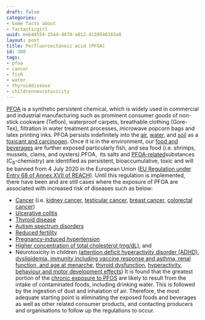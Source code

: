 ```yaml
---
draft: false
categories:
- Some facts about
- factasticgirl
uuid: eeb44554-1544-4470-a812-4139546165a8
layout: post
title: Perfluorooctanoic acid (PFOA)
id: 308
tags:
- pfoa
- cancer
- fish
- water
- thyroiddisease
- childrenneurotoxicity
---
```


[PFOA](https://pubchem.ncbi.nlm.nih.gov/compound/Pentadecafluorooctanoic_acid#section=Top) is a synthetic persistent chemical, which is widely used in commercial and industrial manufacturing such as prominent consumer goods of non-stick cookware (Teflon), waterproof carpets, breathable clothing (Gore-Tex), filtration in water treatment processes, microwave popcorn bags and latex printing inks. PFOA&nbsp;persists indefinitely into the [air](https://www2.mst.dk/Udgiv/publications/2016/08/978-87-93435-98-8.pdf),&nbsp;[water](https://www.epa.gov/ground-water-and-drinking-water/drinking-water-health-advisories-pfoa-and-pfos), and [soil](http://www.sciencedirect.com/science/article/pii/S0043135414006940) as a [toxicant and carcinogen](https://monographs.iarc.fr/ENG/Publications/internrep/08-001.pdf). Once it is in the environment, our [food and beverages](https://www.ncbi.nlm.nih.gov/pubmed/20811865)&nbsp;are further exposed particularly fish, and sea food (i.e. shrimps, mussels, clams, and oysters).PFOA,&nbsp;&nbsp;its salts and [PFOA-related](https://www.bund.net/fileadmin/user_upload_bund/publikationen/chemie/fluor_studie.pdf)substances (C<sub>8</sub>-chemistry) are identified as persistent, bioaccumulative, toxic and will be banned from 4 July 2020 in the European Union ([EU Regulation under Entry 68 of Annex XVII of REACH](http://eur-lex.europa.eu/legal-content/EN/TXT/PDF/?uri=CELEX:32017R1000&from=EN)). Until this regulation is implemented, there have been and are still cases where the exposure of PFOA are associated with increased risk of diseases such as below:
- [Cancer](https://www.ncbi.nlm.nih.gov/pmc/articles/PMC3855514/)&nbsp;(i.e.&nbsp;[kidney cancer](https://www.ncbi.nlm.nih.gov/pmc/articles/PMC3855514/), [testicular cancer](https://www.ncbi.nlm.nih.gov/pmc/articles/PMC3855514/), [breast cancer](https://www.ncbi.nlm.nih.gov/pmc/articles/PMC3203030/), [colorectal cancer](https://www.ncbi.nlm.nih.gov/pubmed/24468211))
- [Ulcerative colitis](https://www.ncbi.nlm.nih.gov/pubmed/23735465)
- [Thyroid disease](https://www.ncbi.nlm.nih.gov/pubmed/20089479?dopt=Abstract)
- [Autism spectrum disorders](https://www.ncbi.nlm.nih.gov/pubmed/23137609)
- [Reduced fertility](https://www.ncbi.nlm.nih.gov/pubmed/19176540/)
- [Pregnancy-induced hypertension](https://ehp.niehs.nih.gov/121-a340/)
- [Higher concentration of total cholesterol (mg/dL)](http://journals.plos.org/plosone/article?id=10.1371/journal.pone.0056969), and
- Neurotoxicity in children ([attention deficit&nbsp;hyperactivity&nbsp;disorder&nbsp;(ADHD)](https://www.ncbi.nlm.nih.gov/pubmed/27174824), [dyslipidemia, immunity including vaccine response and asthma, renal function, and age at menarche](http://www.mdpi.com/1660-4601/14/7/691/htm), [thyroid dysfunction](https://ehp.niehs.nih.gov/1104370/), [hyperactivity](https://ehjournal.biomedcentral.com/articles/10.1186/1476-069X-13-106), [behaviour and motor development effects](https://www.ncbi.nlm.nih.gov/pubmed/25567242))
It is found that the greatest portion of the [chronic exposure to PFOS](https://www.ncbi.nlm.nih.gov/pubmed/18419647) are likely to result from the intake of contaminated foods, including drinking water. This is followed by the ingestion of dust and inhalation of air. Therefore, the most adequate starting point is eliminating the exposed foods and beverages as well as other related consumer products, and contacting producers and organisations to follow up the regulations to occur.